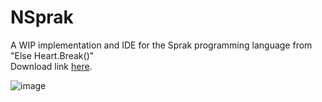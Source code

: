 # NSprak
A WIP implementation and IDE for the Sprak programming language from "Else Heart.Break()"<br>
Download link [here](https://github.com/Seti-0/NSprak/tags).

![image](https://github.com/user-attachments/assets/a7cbcc10-4310-4b12-abda-63a75fb7778c)

